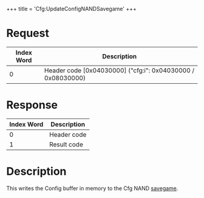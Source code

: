 +++
title = 'Cfg:UpdateConfigNANDSavegame'
+++

# Request

| Index Word | Description                                                   |
|------------|---------------------------------------------------------------|
| 0          | Header code \[0x04030000\] ("cfg:i": 0x04030000 / 0x08030000) |

# Response

| Index Word | Description |
|------------|-------------|
| 0          | Header code |
| 1          | Result code |

# Description

This writes the Config buffer in memory to the Cfg NAND
[savegame](Config_Savegame "wikilink").
